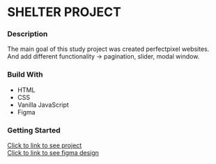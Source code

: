 # SHELTER PROJECT

### Description

<p>
The main goal of this study project was created perfectpixel websites.<br>
And add different functionality -> pagination, slider, modal window.
</p>

### Build With
- HTML
- CSS
- Vanilla JavaScript
- Figma

### Getting Started
[Click to link to see project](https://denislubchyk.github.io/shelterStudyProject/pages/main/) <br>
[Click to link to see figma design](https://www.figma.com/file/tKcmzkARtMUFQAR9VLdLkl/shelter-dom)


